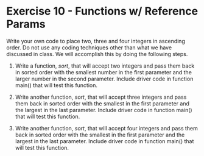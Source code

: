 # Exercise 10 - Functions w/ Reference Params

Write your own code to place two, three and four integers in ascending order.  Do not use any coding techniques other than what we have discussed in class. We will accomplish this by doing the following steps.

1) Write a function, *sort*, that will accept two integers and pass them back in sorted order with the smallest number in the first parameter and the larger number in the second parameter.  Include driver code in function main() that will test this function.

2) Write another function, *sort*, that will accept three integers and pass them back in sorted order with the smallest in the first parameter and the largest in the last parameter.  Include driver code in function main() that will test this function.

3) Write another function, *sort*, that will accept four integers and pass them back in sorted order with the smallest in the first parameter and the largest in the last parameter.  Include driver code in function main() that will test this function.
